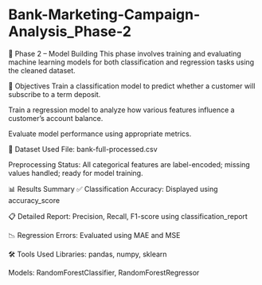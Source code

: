 # Bank-Marketing-Campaign-Analysis_Phase-2
🧩 Phase 2 – Model Building
This phase involves training and evaluating machine learning models for both classification and regression tasks using the cleaned dataset.

🎯 Objectives
Train a classification model to predict whether a customer will subscribe to a term deposit.

Train a regression model to analyze how various features influence a customer’s account balance.

Evaluate model performance using appropriate metrics.

📂 Dataset Used
File: bank-full-processed.csv

Preprocessing Status: All categorical features are label-encoded; missing values handled; ready for model training.

📊 Results Summary
✅ Classification Accuracy: Displayed using accuracy_score

📋 Detailed Report: Precision, Recall, F1-score using classification_report

📉 Regression Errors: Evaluated using MAE and MSE

🛠️ Tools Used
Libraries: pandas, numpy, sklearn

Models: RandomForestClassifier, RandomForestRegressor

